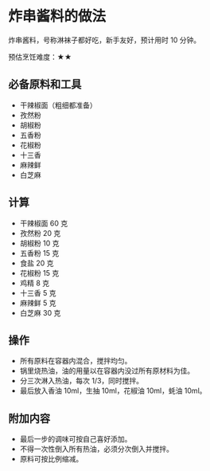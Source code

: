
# 炸串酱料的做法

炸串酱料，号称淋袜子都好吃，新手友好，预计用时 10 分钟。

预估烹饪难度：★★

## 必备原料和工具

- 干辣椒面（粗细都准备）
- 孜然粉
- 胡椒粉
- 五香粉
- 花椒粉
- 十三香
- 麻辣鲜
- 白芝麻

## 计算

- 干辣椒面 60 克
- 孜然粉 20 克
- 胡椒粉 10 克
- 五香粉 15 克
- 食盐 20 克
- 花椒粉 15 克
- 鸡精 8 克
- 十三香 5 克
- 麻辣鲜 5 克
- 白芝麻 30 克

## 操作

- 所有原料在容器内混合，搅拌均匀。
- 锅里烧热油，油的用量以在容器内没过所有原材料为佳。
- 分三次淋入热油，每次 1/3，同时搅拌。
- 最后放入香油 10ml，生抽 10ml，花椒油 10ml，蚝油 10ml。

## 附加内容

- 最后一步的调味可按自己喜好添加。
- 不得一次性倒入所有热油，必须分次倒入并搅拌。
- 原料可按比例缩减。


